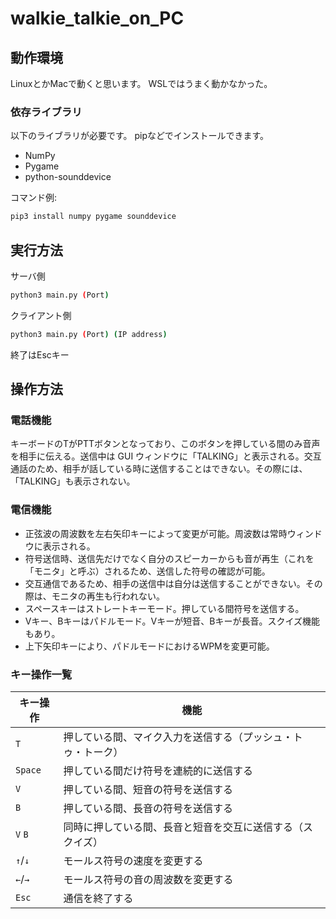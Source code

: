 # walkie_talkie_on_PC

## 動作環境
LinuxとかMacで動くと思います。
WSLではうまく動かなかった。

### 依存ライブラリ

以下のライブラリが必要です。
pipなどでインストールできます。

- NumPy
- Pygame
- python-sounddevice

コマンド例:
```bash
pip3 install numpy pygame sounddevice
```

## 実行方法

サーバ側
```bash
python3 main.py (Port)
```
クライアント側
```bash
python3 main.py (Port) (IP address)
```
終了はEscキー

## 操作方法

### 電話機能

キーボードのTがPTTボタンとなっており、このボタンを押している間のみ音声を相手に伝える。送信中は GUI ウィンドウに「TALKING」と表示される。交互通話のため、相手が話している時に送信することはできない。その際には、「TALKING」も表示されない。

### 電信機能

- 正弦波の周波数を左右矢印キーによって変更が可能。周波数は常時ウィンドウに表示される。
- 符号送信時、送信先だけでなく自分のスピーカーからも音が再生（これを「モニタ」と呼ぶ）されるため、送信した符号の確認が可能。
- 交互通信であるため、相手の送信中は自分は送信することができない。その際は、モニタの再生も行われない。
- スペースキーはストレートキーモード。押している間符号を送信する。
- Vキー、Bキーはパドルモード。Vキーが短音、Bキーが長音。スクイズ機能もあり。
- 上下矢印キーにより、パドルモードにおけるWPMを変更可能。

### キー操作一覧

| キー操作 | 機能 |
| --- | ---|
| `T` | 押している間、マイク入力を送信する（プッシュ・トゥ・トーク） |
| `Space` | 押している間だけ符号を連続的に送信する |
| `V` | 押している間、短音の符号を送信する |
| `B` | 押している間、長音の符号を送信する |
| `V` `B` | 同時に押している間、長音と短音を交互に送信する（スクイズ） |
| `↑`/`↓` | モールス符号の速度を変更する |
| `←`/`→` | モールス符号の音の周波数を変更する |
| `Esc` | 通信を終了する |
